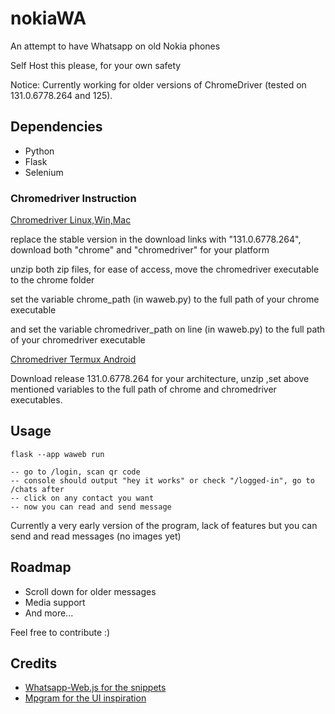 # nokiaWA

An attempt to have Whatsapp on old Nokia phones

Self Host this please, for your own safety


Notice: Currently working for older versions of ChromeDriver (tested on 131.0.6778.264 and 125).


## Dependencies

- Python
- Flask
- Selenium

### Chromedriver Instruction
[Chromedriver Linux,Win,Mac](https://googlechromelabs.github.io/chrome-for-testing/#stable)

replace the stable version in the download links with "131.0.6778.264", download both "chrome" and "chromedriver" for your platform

unzip both zip files, for ease of access, move the chromedriver executable to the chrome folder

set the variable chrome_path (in waweb.py) to the full path of your chrome executable

and set the variable chromedriver_path on line (in waweb.py) to the full path of your chromedriver executable

[Chromedriver Termux Android](https://github.com/termux-user-repository/chromium-builder/releases/)

Download release 131.0.6778.264 for your architecture, unzip ,set above mentioned variables to the full path of chrome and chromedriver executables.

## Usage

```
flask --app waweb run

-- go to /login, scan qr code
-- console should output "hey it works" or check "/logged-in", go to /chats after
-- click on any contact you want
-- now you can read and send message

```

Currently a very early version of the program, lack of features but you can send and read messages (no images yet)


## Roadmap

- Scroll down for older messages
- Media support
- And more...

Feel free to contribute :)

## Credits

 - [Whatsapp-Web.js for the snippets](https://github.com/pedroslopez/whatsapp-web.js/)
 - [Mpgram for the UI inspiration](https://github.com/shinovon/mpgram-web)  

